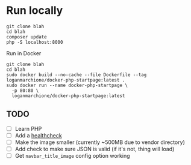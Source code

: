 # Run locally

```
git clone blah
cd blah
composer update
php -S localhost:8000
```


Run in Docker
```
git clone blah
cd blah
sudo docker build --no-cache --file Dockerfile --tag loganmarchione/docker-php-startpage:latest .
sudo docker run --name docker-php-startpage \
  -p 80:80 \
  loganmarchione/docker-php-startpage:latest
```

## TODO
- [ ] Learn PHP
- [ ] Add a [healthcheck](https://docs.docker.com/engine/reference/builder/#healthcheck)
- [ ] Make the image smaller (currently ~500MB due to vendor directory)
- [ ] Add check to make sure JSON is valid (if it's not, thing will load)
- [ ] Get `navbar_title_image` config option working
